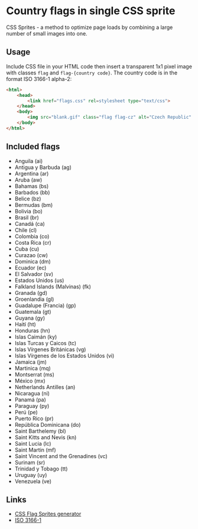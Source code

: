 Country flags in single CSS sprite
==================================

CSS Sprites - a method to optimize page loads by combining a large number of small images into one. 

## Usage

Include CSS file in your HTML code then insert a transparent 1x1 pixel image with classes `flag` and `flag-{country code}`. The country code is in the format ISO 3166-1 alpha-2:

```html
<html>
    <head>
        <link href="flags.css" rel=stylesheet type="text/css">
    </head>
    <body>
        <img src="blank.gif" class="flag flag-cz" alt="Czech Republic" />
    </body>
</html>
```

## Included flags


* Anguila (ai)
* Antigua y Barbuda (ag)
* Argentina (ar)
* Aruba (aw)
* Bahamas (bs)
* Barbados (bb)
* Belice (bz)
* Bermudas (bm)
* Bolivia (bo)
* Brasil (br)
* Canadá (ca)
* Chile (cl)
* Colombia (co)
* Costa Rica (cr)
* Cuba (cu)
* Curazao (cw)
* Dominica (dm)
* Ecuador (ec)
* El Salvador (sv)
* Estados Unidos (us)
* Falkland Islands (Malvinas) (fk)
* Granada (gd)
* Groenlandia (gl)
* Guadalupe (Francia) (gp)
* Guatemala (gt)
* Guyana (gy)
* Haití (ht)
* Honduras (hn)
* Islas Caimán (ky)
* Islas Turcas y Caicos (tc)
* Islas Vírgenes Británicas (vg)
* Islas Vírgenes de los Estados Unidos (vi)
* Jamaica (jm)
* Martinica (mq)
* Montserrat (ms)
* México (mx)
* Netherlands Antilles (an)
* Nicaragua (ni)
* Panamá (pa)
* Paraguay (py)
* Perú (pe)
* Puerto Rico (pr)
* República Dominicana (do)
* Saint Barthelemy (bl)
* Saint Kitts and Nevis (kn)
* Saint Lucia (lc)
* Saint Martin (mf)
* Saint Vincent and the Grenadines (vc)
* Surinam (sr)
* Trinidad y Tobago (tt)
* Uruguay (uy)
* Venezuela (ve)

## Links

* [CSS Flag Sprites generator](https://www.flag-sprites.com/ "Country flags in single CSS sprite")
* [ISO 3166-1](https://en.wikipedia.org/wiki/ISO_3166-1_alpha-2)